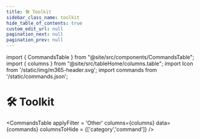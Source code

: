 ```yaml
---
title: 🛠️ Toolkit
sidebar_class_name: toolkit
hide_table_of_contents: true
custom_edit_url: null
pagination_next: null
pagination_prev: null
---
```


import { CommandsTable } from "@site/src/components/CommandsTable";
import { columns } from "@site/src/tableHome/columns.table";
import Icon from '/static/img/m365-header.svg';
import commands from '/static/commands.json';

# 🛠️ Toolkit

<CommandsTable
applyFilter = 'Other'
columns={columns}
data={commands}
columnsToHide = {['category','command']}
/>
